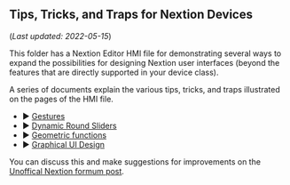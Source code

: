 ## Tips, Tricks, and Traps for Nextion Devices
(_Last updated: 2022-05-15_)

This folder has a Nextion Editor HMI file for demonstrating several ways to expand the possibilities for designing Nextion user interfaces (beyond the features that are directly supported in your device class).

A series of documents explain the various tips, tricks, and traps illustrated on the pages of the HMI file.

* ▶️ [Gestures](/Tips_and_Tricks/NEXTION_GESTURES.md)
* ▶️ [Dynamic Round Sliders](/Tips_and_Tricks/ROUND_SLIDERS.md)
* ▶️ [Geometric functions](/Tips_and_Tricks/GEOMETRIC_FUNCTIONS.md)
* ▶️ [Graphical UI Design](/UI_Design)
 

You can discuss this and make suggestions for improvements on the [Unoffical Nextion formum post](https://unofficialnextion.com/t/nextion-gesture-tips-tricks/1585).
